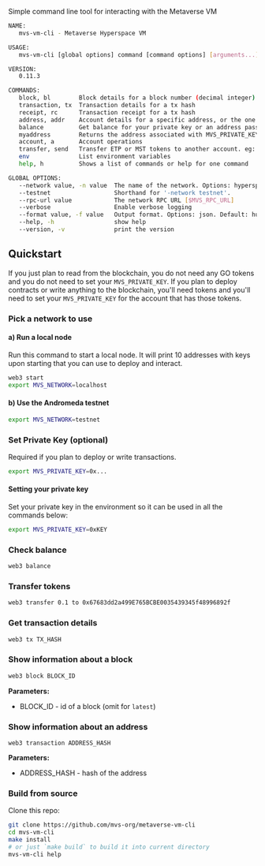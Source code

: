 Simple command line tool for interacting with the Metaverse VM

```sh
NAME:
   mvs-vm-cli - Metaverse Hyperspace VM

USAGE:
   mvs-vm-cli [global options] command [command options] [arguments...]

VERSION:
   0.11.3

COMMANDS:
   block, bl        Block details for a block number (decimal integer) or hash (hexadecimal with 0x prefix). Omit for latest.
   transaction, tx  Transaction details for a tx hash
   receipt, rc      Transaction receipt for a tx hash
   address, addr    Account details for a specific address, or the one corresponding to the private key.
   balance          Get balance for your private key or an address passed in. eg: `balance 0xABC123`
   myaddress        Returns the address associated with MVS_PRIVATE_KEY
   account, a       Account operations
   transfer, send   Transfer ETP or MST tokens to another account. eg: `web3 transfer 10.1 to 0xADDRESS`
   env              List environment variables
   help, h          Shows a list of commands or help for one command

GLOBAL OPTIONS:
   --network value, -n value  The name of the network. Options: hyperspace/testnet/localhost. (default: "hyperspace") [$MVS_NETWORK]
   --testnet                  Shorthand for '-network testnet'.
   --rpc-url value            The network RPC URL [$MVS_RPC_URL]
   --verbose                  Enable verbose logging
   --format value, -f value   Output format. Options: json. Default: human readable output.
   --help, -h                 show help
   --version, -v              print the version
```

## Quickstart

If you just plan to read from the blockchain, you do not need any GO tokens and you do not need to set your `MVS_PRIVATE_KEY`. If you plan to deploy contracts or write anything to the blockchain, you'll need tokens and you'll need to set your `MVS_PRIVATE_KEY` for the account that has those tokens.

### Pick a network to use

#### a) Run a local node

Run this command to start a local node. It will print 10 addresses with keys upon starting that you can use to deploy and interact.

```sh
web3 start
export MVS_NETWORK=localhost
```

#### b) Use the Andromeda testnet

```sh
export MVS_NETWORK=testnet
```

### Set Private Key (optional)

Required if you plan to deploy or write transactions.

```sh
export MVS_PRIVATE_KEY=0x...
```

#### Setting your private key

Set your private key in the environment so it can be used in all the commands below:

```sh
export MVS_PRIVATE_KEY=0xKEY
```

### Check balance

```sh
web3 balance
```

### Transfer tokens

```sh
web3 transfer 0.1 to 0x67683dd2a499E765BCBE0035439345f48996892f
```

### Get transaction details

```sh
web3 tx TX_HASH
```

### Show information about a block

```sh
web3 block BLOCK_ID
```

**Parameters:**

- BLOCK_ID - id of a block (omit for `latest`)

### Show information about an address

```sj
web3 transaction ADDRESS_HASH
```

**Parameters:**

* ADDRESS_HASH - hash of the address

### Build from source

Clone this repo:

```sh
git clone https://github.com/mvs-org/metaverse-vm-cli
cd mvs-vm-cli
make install
# or just `make build` to build it into current directory
mvs-vm-cli help
```
